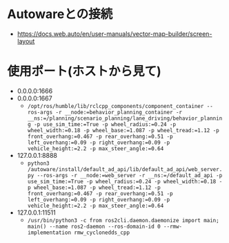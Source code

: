 # Autowareとの接続
- https://docs.web.auto/en/user-manuals/vector-map-builder/screen-layout

# 使用ポート(ホストから見て)
- 0.0.0.0:1666
- 0.0.0.0:1667
  - `/opt/ros/humble/lib/rclcpp_components/component_container --ros-args -r __node:=behavior_planning_container -r __ns:=/planning/scenario_planning/lane_driving/behavior_planning -p use_sim_time:=True -p wheel_radius:=0.24 -p wheel_width:=0.18 -p wheel_base:=1.087 -p wheel_tread:=1.12 -p front_overhang:=0.467 -p rear_overhang:=0.51 -p left_overhang:=0.09 -p right_overhang:=0.09 -p vehicle_height:=2.2 -p max_steer_angle:=0.64`
- 127.0.0.1:8888
  - `python3 /autoware/install/default_ad_api/lib/default_ad_api/web_server.py --ros-args -r __node:=web_server -r __ns:=/default_ad_api -p use_sim_time:=True -p wheel_radius:=0.24 -p wheel_width:=0.18 -p wheel_base:=1.087 -p wheel_tread:=1.12 -p front_overhang:=0.467 -p rear_overhang:=0.51 -p left_overhang:=0.09 -p right_overhang:=0.09 -p vehicle_height:=2.2 -p max_steer_angle:=0.64`
- 127.0.0.1:11511
  - `/usr/bin/python3 -c from ros2cli.daemon.daemonize import main; main() --name ros2-daemon --ros-domain-id 0 --rmw-implementation rmw_cyclonedds_cpp`
